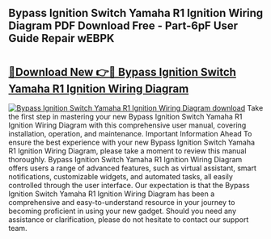 ## Bypass Ignition Switch Yamaha R1 Ignition Wiring Diagram PDF Download Free - Part-6pF User Guide Repair wEBPK

# <h2><a href="http://dfon5nq.blite.top/?on=Bypass+Ignition+Switch+Yamaha+R1+Ignition+Wiring+Diagram">🔗Download New 👉🔴 Bypass Ignition Switch Yamaha R1 Ignition Wiring Diagram</a></h2>

[![Bypass Ignition Switch Yamaha R1 Ignition Wiring Diagram download](https://i.imgur.com/lujVjoI.png)](http://dfon5nq.blite.top/?on=Bypass+Ignition+Switch+Yamaha+R1+Ignition+Wiring+Diagram)
Take the first step in mastering your new Bypass Ignition Switch Yamaha R1 Ignition Wiring Diagram with this comprehensive user manual, covering installation, operation, and maintenance. Important Information Ahead To ensure the best experience with your new Bypass Ignition Switch Yamaha R1 Ignition Wiring Diagram, please take a moment to review this manual thoroughly. Bypass Ignition Switch Yamaha R1 Ignition Wiring Diagram offers users a range of advanced features, such as virtual assistant, smart notifications, customizable widgets, and automated tasks, all easily controlled through the user interface. Our expectation is that the Bypass Ignition Switch Yamaha R1 Ignition Wiring Diagram has been a comprehensive and easy-to-understand resource in your journey to becoming proficient in using your new gadget. Should you need any assistance or clarification, please do not hesitate to contact our support team.
